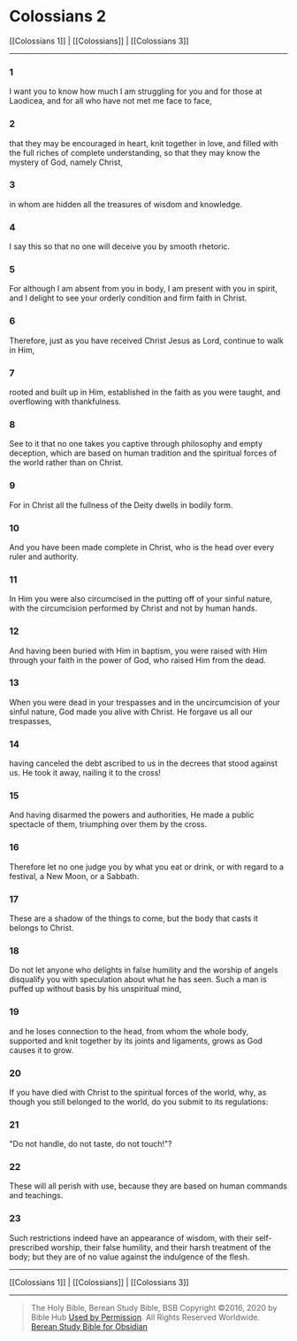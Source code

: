 # Colossians 2

[[Colossians 1]] | [[Colossians]] | [[Colossians 3]]

---

### 1
I want you to know how much I am struggling for you and for those at Laodicea, and for all who have not met me face to face,

### 2
that they may be encouraged in heart, knit together in love, and filled with the full riches of complete understanding, so that they may know the mystery of God, namely Christ,

### 3
in whom are hidden all the treasures of wisdom and knowledge.

### 4
I say this so that no one will deceive you by smooth rhetoric.

### 5
For although I am absent from you in body, I am present with you in spirit, and I delight to see your orderly condition and firm faith in Christ.

### 6
Therefore, just as you have received Christ Jesus as Lord, continue to walk in Him,

### 7
rooted and built up in Him, established in the faith as you were taught, and overflowing with thankfulness.

### 8
See to it that no one takes you captive through philosophy and empty deception, which are based on human tradition and the spiritual forces of the world rather than on Christ.

### 9
For in Christ all the fullness of the Deity dwells in bodily form.

### 10
And you have been made complete in Christ, who is the head over every ruler and authority.

### 11
In Him you were also circumcised in the putting off of your sinful nature, with the circumcision performed by Christ and not by human hands.

### 12
And having been buried with Him in baptism, you were raised with Him through your faith in the power of God, who raised Him from the dead.

### 13
When you were dead in your trespasses and in the uncircumcision of your sinful nature, God made you alive with Christ. He forgave us all our trespasses,

### 14
having canceled the debt ascribed to us in the decrees that stood against us. He took it away, nailing it to the cross!

### 15
And having disarmed the powers and authorities, He made a public spectacle of them, triumphing over them by the cross.

### 16
Therefore let no one judge you by what you eat or drink, or with regard to a festival, a New Moon, or a Sabbath.

### 17
These are a shadow of the things to come, but the body that casts it belongs to Christ.

### 18
Do not let anyone who delights in false humility and the worship of angels disqualify you with speculation about what he has seen. Such a man is puffed up without basis by his unspiritual mind,

### 19
and he loses connection to the head, from whom the whole body, supported and knit together by its joints and ligaments, grows as God causes it to grow.

### 20
If you have died with Christ to the spiritual forces of the world, why, as though you still belonged to the world, do you submit to its regulations:

### 21
"Do not handle, do not taste, do not touch!"?

### 22
These will all perish with use, because they are based on human commands and teachings.

### 23
Such restrictions indeed have an appearance of wisdom, with their self-prescribed worship, their false humility, and their harsh treatment of the body; but they are of no value against the indulgence of the flesh.

---

[[Colossians 1]] | [[Colossians]] | [[Colossians 3]]

---

> The Holy Bible, Berean Study Bible, BSB
> Copyright &copy;2016, 2020 by Bible Hub
> [Used by Permission](https://berean.bible/terms.htm). All Rights Reserved Worldwide.
> [Berean Study Bible for Obsidian](https://github.com/gapmiss/berean-study-bible-for-obsidian)

